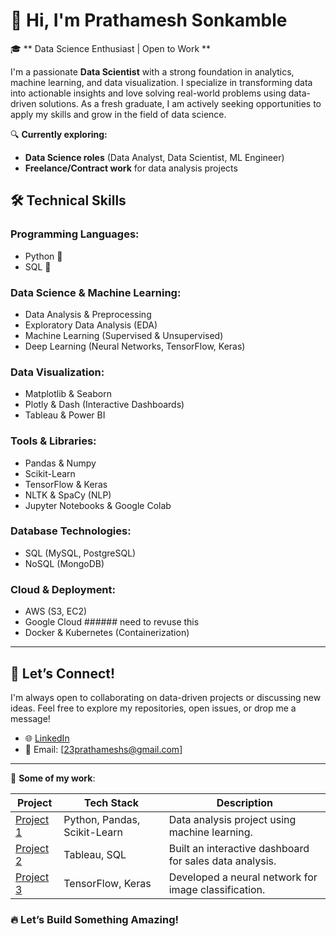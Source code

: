 # 👋 Hi, I'm Prathamesh Sonkamble

🎓 ** Data Science Enthusiast | Open to Work **

I'm a passionate **Data Scientist** with a strong foundation in analytics, machine learning, and data visualization. I specialize in transforming data into actionable insights and love solving real-world problems using data-driven solutions. As a fresh graduate, I am actively seeking opportunities to apply my skills and grow in the field of data science.

🔍 **Currently exploring:**
- **Data Science roles** (Data Analyst, Data Scientist, ML Engineer)
- **Freelance/Contract work** for data analysis projects

## 🛠️ **Technical Skills**

### **Programming Languages**:
- Python 🐍
- SQL 📂

### **Data Science & Machine Learning**:
- Data Analysis & Preprocessing
- Exploratory Data Analysis (EDA)
- Machine Learning (Supervised & Unsupervised)
- Deep Learning (Neural Networks, TensorFlow, Keras)

### **Data Visualization**:
- Matplotlib & Seaborn
- Plotly & Dash (Interactive Dashboards)
- Tableau & Power BI

### **Tools & Libraries**:
- Pandas & Numpy
- Scikit-Learn
- TensorFlow & Keras
- NLTK & SpaCy (NLP)
- Jupyter Notebooks & Google Colab

### **Database Technologies**:
- SQL (MySQL, PostgreSQL)
- NoSQL (MongoDB)

### **Cloud & Deployment**:
- AWS (S3, EC2)
- Google Cloud  ###### need to revuse this
- Docker & Kubernetes (Containerization)

---

## 🚀 **Let’s Connect!**

I'm always open to collaborating on data-driven projects or discussing new ideas. Feel free to explore my repositories, open issues, or drop me a message!

- 🌐 [LinkedIn]([your-linkedin-profile](https://www.linkedin.com/in/prathamesh-sonkamble-92b641208/))
- 📧 Email: [23prathameshs@gmail.com]

---

🔗 **Some of my work**:

| Project | Tech Stack | Description |
|---------|------------|-------------|
| [Project 1](link-to-project) | Python, Pandas, Scikit-Learn | Data analysis project using machine learning. |
| [Project 2](link-to-project) | Tableau, SQL | Built an interactive dashboard for sales data analysis. |
| [Project 3](link-to-project) | TensorFlow, Keras | Developed a neural network for image classification. |

### 🔥 **Let’s Build Something Amazing!**
